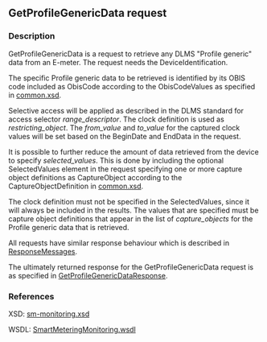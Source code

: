 ## GetProfileGenericData request

### Description
GetProfileGenericData is a request to retrieve any DLMS "Profile generic" data from an E-meter. The request needs the DeviceIdentification.

The specific Profile generic data to be retrieved is identified by its OBIS code included as ObisCode according to the ObisCodeValues as specified in [common.xsd](https://github.com/OSGP/open-smart-grid-platform/blob/development/osgp/shared/osgp-ws-smartmetering/src/main/resources/schemas/common.xsd).

Selective access will be applied as described in the DLMS standard for access selector *range_descriptor*.
The clock definition is used as *restricting_object*. The *from_value* and *to_value* for the captured clock values will be set based on the BeginDate and EndData in the request.

It is possible to further reduce the amount of data retrieved from the device to specify *selected_values*. This is done by including the optional SelectedValues element in the request specifying one or more capture object definitions as CaptureObject according to the CaptureObjectDefinition in [common.xsd](https://github.com/OSGP/open-smart-grid-platform/blob/development/osgp/shared/osgp-ws-smartmetering/src/main/resources/schemas/common.xsd).

The clock definition must not be specified in the SelectedValues, since it will always be included in the results. The values that are specified must be capture object definitions that appear in the list of *capture_objects* for the Profile generic data that is retrieved.

All requests have similar response behaviour which is described in [ResponseMessages](./ResponseMessages.md).

The ultimately returned response for the GetProfileGenericData request is as specified in [GetProfileGenericDataResponse](./GetProfileGenericDataResponse.md).

### References

XSD: [sm-monitoring.xsd](https://github.com/OSGP/open-smart-grid-platform/blob/development/osgp/shared/osgp-ws-smartmetering/src/main/resources/schemas/sm-monitoring.xsd)

WSDL: [SmartMeteringMonitoring.wsdl](https://github.com/OSGP/open-smart-grid-platform/blob/development/osgp/shared/osgp-ws-smartmetering/src/main/resources/SmartMeteringMonitoring.wsdl)
